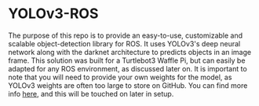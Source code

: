# YOLOv3-ROS
The purpose of this repo is to provide an easy-to-use, customizable and scalable object-detection library for ROS.
It uses YOLOv3's deep neural network along with the darknet architecture to predicts objects in an image frame. 
This solution was built for a Turtlebot3 Waffle Pi, but can easily be adapted for any ROS environment, as discussed later on.
It is important to note that you will need to provide your own weights for the model, as YOLOv3 weights are often too large 
to store on GitHub. You can find more info [here](https://google.com), and this will be touched on later in setup. <br><br>

